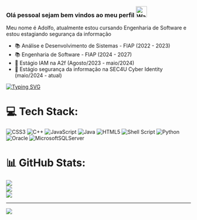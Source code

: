 ### Olá pessoal sejam bem vindos ao meu perfil <img src="https://raw.githubusercontent.com/Tarikul-Islam-Anik/Animated-Fluent-Emojis/master/Emojis/Hand%20gestures/Waving%20Hand.png" alt="Waving Hand" width="30" height="30"/>

Meu nome é Adolfo, atualmente estou cursando Engenharia de Software e estou estagiando segurança da informação<br>
- 📚 Análise e Desenvolvimento de Sistemas - FIAP (2022 - 2023)
- 📚 Engenharia de Software - FIAP (2024 - 2027)
- 💼 Estágio IAM na A2f (Agosto/2023 - maio/2024)
- 💼 Estágio segurança da informação na SEC4U Cyber Identity (maio/2024 - atual)


[![Typing SVG](https://readme-typing-svg.herokuapp.com/?color=fff&size=35&center=true&vCenter=true&width=1000&lines=HELLO,+My+name+is+Adolfo;I'm+20+years+old;I'm+from+Brazil;I'm+studying+Software+Engineering;Be+Welcome!+:%29)](https://git.io/typing-svg)



# 💻 Tech Stack:
![CSS3](https://img.shields.io/badge/css3-%231572B6.svg?style=for-the-badge&logo=css3&logoColor=white) ![C++](https://img.shields.io/badge/c++-%2300599C.svg?style=for-the-badge&logo=c%2B%2B&logoColor=white) ![JavaScript](https://img.shields.io/badge/javascript-%23323330.svg?style=for-the-badge&logo=javascript&logoColor=%23F7DF1E) ![Java](https://img.shields.io/badge/java-%23ED8B00.svg?style=for-the-badge&logo=openjdk&logoColor=white) ![HTML5](https://img.shields.io/badge/html5-%23E34F26.svg?style=for-the-badge&logo=html5&logoColor=white) ![Shell Script](https://img.shields.io/badge/shell_script-%23121011.svg?style=for-the-badge&logo=gnu-bash&logoColor=white) ![Python](https://img.shields.io/badge/python-3670A0?style=for-the-badge&logo=python&logoColor=ffdd54) ![Oracle](https://img.shields.io/badge/Oracle-F80000?style=for-the-badge&logo=oracle&logoColor=white) ![MicrosoftSQLServer](https://img.shields.io/badge/Microsoft%20SQL%20Server-CC2927?style=for-the-badge&logo=microsoft%20sql%20server&logoColor=white)
# 📊 GitHub Stats:
![](https://github-readme-stats.vercel.app/api?username=Adolfohada&theme=dark&hide_border=false&include_all_commits=true&count_private=false)<br/>
![](https://github-readme-streak-stats.herokuapp.com/?user=Adolfohada&theme=dark&hide_border=false)<br/>
![](https://github-readme-stats.vercel.app/api/top-langs/?username=Adolfohada&theme=dark&hide_border=false&include_all_commits=true&count_private=false&layout=compact)

---
[![](https://visitcount.itsvg.in/api?id=Adolfohada&icon=0&color=0)](https://visitcount.itsvg.in)

<!-- Proudly created with GPRM ( https://gprm.itsvg.in ) -->
